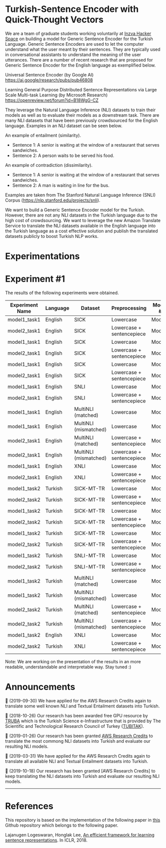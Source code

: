 # Turkish-Sentence Encoder with Quick-Thought Vectors
We are a team of graduate students working voluntarily at [Inzva Hacker Space](https://inzva.com) on building a model for Generic Sentence Encoder for the Turkish Language. Generic Sentence Encoders are used to let the computer understand what the user meant by their sentences. They are typically used in conversational assistants to understand the meaning of the user utterances. There are a number of recent research that are proposed for Generic Sentence Encoder for the English language as exemplified below.  

Universal Sentence Encoder (by Google AI)
https://ai.google/research/pubs/pub46808

Learning General Purpose Distributed Sentence Representations via Large Scale Multi-task Learning (by Microsoft Research)
https://openreview.net/forum?id=B18WgG-CZ

They leverage the Natural Language Inference (NLI) datasets to train their models as well as to evaluate their models as a downstream task. There are many NLI datasets that have been previously crowdsourced for the English language.  Examples in an NLI dataset can be seen below.

An example of entailment (similarity).
- Sentence 1: A senior is waiting at the window of a restaurant that serves sandwiches.
- Sentence 2: A person waits to be served his food.
 
An example of contradiction (dissimilarity).
- Sentence 1: A senior is waiting at the window of a restaurant that serves sandwiches.
- Sentence 2: A man is waiting in line for the bus.

Examples are taken from The Stanford Natural Language Inference (SNLI) Corpus (https://nlp.stanford.edu/projects/snli).

We want to build a Generic Sentence Encoder model for the Turkish. However, there are not any NLI datasets in the Turkish language due to the high cost of crowdsourcing. We want to leverage the new Amazon Translate Service to translate the NLI datasets available in the English language into the Turkish language as a cost effective solution and publish the translated datasets publicly to boost Turkish NLP works. 

# Experimentations

# Experiment #1

The results of the following experiments were obtained.

Experiment Name | Language      | Dataset               | Preprocessing                 |  Model # | Metric    | Value
--------------- | ------------- | --------------------  | ----------------------------- | -------- | --------- | -------------------
model1_task1    | English       | SICK                  |  Lowercase                    | Model1   | Pearson   | 0.8595461496671714
model2_task1    | English       | SICK                  |  Lowercase + sentencepiece    | Model2   | Pearson   | 0.8470309759444442
model1_task1    | English       | SICK                  |  Lowercase                    | Model1   | Spearman  | 0.7906599787429348
model2_task1    | English       | SICK                  |  Lowercase + sentencepiece    | Model2   | Spearman  | 0.7824858836725014
model1_task1    | English       | SICK                  |  Lowercase                    | Model1   | MSE       | 0.2669741153404767
model2_task1    | English       | SICK                  |  Lowercase + sentencepiece    | Model2   | MSE       | 0.28983657549983965
model1_task1    | English       | SNLI                  |  Lowercase                    | Model1   | Accuracy  | 71.32%
model2_task1    | English       | SNLI                  |  Lowercase + sentencepiece    | Model2   | Accuracy  | 69.63%
model1_task1    | English       | MultiNLI (matched)    |  Lowercase                    | Model1   | Accuracy  | 59.69%
model1_task1    | English       | MultiNLI (mismatched) |  Lowercase                    | Model1   | Accuracy  | 60.84%
model2_task1    | English       | MultiNLI (matched)    |  Lowercase + sentencepiece    | Model2   | Accuracy  | 59.04%
model2_task1    | English       | MultiNLI (mismatched) |  Lowercase + sentencepiece    | Model2   | Accuracy  | 60.27%
model1_task1    | English       | XNLI                  |  Lowercase                    | Model1   | Accuracy  | 60.36%
model2_task1    | English       | XNLI                  |  Lowercase + sentencepiece    | Model2   | Accuracy  | 59.12%
model1_task2    | Turkish       | SICK-MT-TR            |  Lowercase                    | Model1   | Pearson   | 0.7767414617451377
model2_task2    | Turkish       | SICK-MT-TR            |  Lowercase + sentencepiece    | Model2   | Pearson   | 0.8076206267469718
model1_task2    | Turkish       | SICK-MT-TR            |  Lowercase                    | Model1   | Spearman  | 0.7042856789726142
model2_task2    | Turkish       | SICK-MT-TR            |  Lowercase + sentencepiece    | Model2   | Spearman  | 0.7348411904626335
model1_task2    | Turkish       | SICK-MT-TR            |  Lowercase                    | Model1   | MSE       | 0.40369925427270614
model2_task2    | Turkish       | SICK-MT-TR            |  Lowercase + sentencepiece    | Model2   | MSE       | 0.3561044127205771
model1_task2    | Turkish       | SNLI-MT-TR            |  Lowercase                    | Model1   | Accuracy  | 62.41%
model2_task2    | Turkish       | SNLI-MT-TR            |  Lowercase + sentencepiece    | Model2   | Accuracy  | 64.38%
model1_task2    | Turkish       | MultiNLI (matched)    |  Lowercase                    | Model2   | Accuracy  | 50.84%
model1_task2    | Turkish       | MultiNLI (mismatched) |  Lowercase                    | Model2   | Accuracy  | 51.61%
model2_task2    | Turkish       | MultiNLI (matched)    |  Lowercase + sentencepiece    | Model2   | Accuracy  | 59.04%
model2_task2    | Turkish       | MultiNLI (mismatched) |  Lowercase + sentencepiece    | Model2   | Accuracy  | 53.36%
model1_task2    | English       | XNLI                  |  Lowercase                    | Model1   | Accuracy  | 53.35%
model2_task2    | Turkish       | XNLI                  |  Lowercase + sentencepiece    | Model2   | Accuracy  | 54.33%

Note: We are working on the presentation of the results in an more readable, understandable and interpretable way. Stay tuned :)

# Announcements

:dart: (2019-09-30) We have applied for the AWS Research Credits again to translate some well known NLI and Textual Entailment datasets into Turkish.

:hatching_chick: (2018-10-26) Our research has been awarded free GPU resource by [TRUBA](https://www.truba.gov.tr)  which is the Turkish Science e-Infrastructure that is provided by The Scientific and Technological Research Council of Turkey ([TUBITAK](https://www.tubitak.gov.tr/en)).

:hatching_chick: (2019-01-26) Our research has been granted [AWS Research Credits](https://twitter.com/ebudur/status/1090301816183685120)   to translate the most commong NLI datasets into Turkish and evaluate our resulting NLI models.

:dart: (2019-03-31) We have applied for the AWS Research Credits again to translate all available NLI and Textual Entailment datasets into Turkish.

:hatching_chick: (2019-10-18) Our research has been granted [AWS Research Credits] to keep translating the NLI datasets into Turkish and evaluate our resulting NLI models.

- - - -

# References
This repository is based on the implementation of the following paper in [this](https://github.com/lajanugen/S2V) Github repository which belongs to the following paper.

Lajanugen Logeswaran, Honglak Lee, 
[An efficient framework for learning sentence representations](https://arxiv.org/pdf/1803.02893.pdf). In ICLR, 2018.
